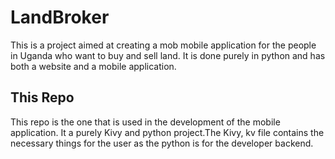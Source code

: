 # LandBroker
This is a project aimed at creating a mob mobile application for the people in Uganda who want to buy and sell land. It is done purely in python and has both a website and a mobile application.

## This Repo
This repo is the one that is used in the development of the mobile application. It a purely Kivy and python project.The Kivy, kv file contains the necessary things for the user as the python is for the developer backend.
